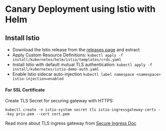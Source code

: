 # Canary Deployment using Istio with Helm
## Install Istio
* Download the Istio release from the [releases page](https://github.com/istio/istio/releases/) and extract
* Apply Custom Resource Definitions: `kubectl apply -f install/kubernetes/helm/istio/templates/crds.yaml`
* Install Istio with default mutual TLS authentication: `kubectl apply -f install/kubernetes/istio-demo-auth.yaml`
* Enable Istio sidecar auto-injection `kubectl label namespace <namespace> istio-injection=enabled`

#### For SSL Certificate
Create TLS Secret for securing gateway with HTTPS:
```
kubectl create -n istio-system secret tls istio-ingressgateway-certs --key priv.pem --cert cert.pem
```

Read more about TLS ingress gateway from [Secure Ingress Doc](https://istio.io/docs/tasks/traffic-management/secure-ingress/)
